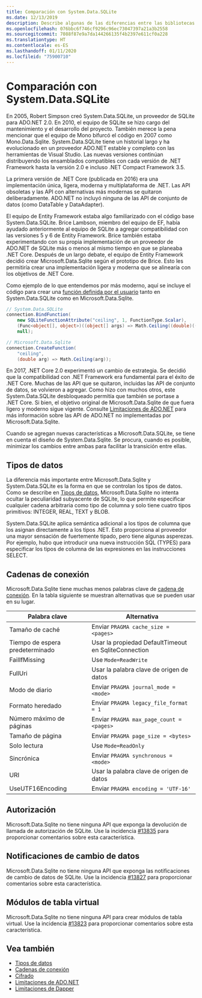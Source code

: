 ```yaml
---
title: Comparación con System.Data.SQLite
ms.date: 12/13/2019
description: Describe algunas de las diferencias entre las bibliotecas Microsoft.Data.Sqlite y System.Data.Sqlite.
ms.openlocfilehash: 076bbc6f746cf9296c96ec73047397a21a3b2558
ms.sourcegitcommit: 7088f87e9a7da144266135f4b2397e611cf0a228
ms.translationtype: HT
ms.contentlocale: es-ES
ms.lasthandoff: 01/11/2020
ms.locfileid: "75900710"
---
```

# <a name="comparison-to-systemdatasqlite"></a>Comparación con System.Data.SQLite

En 2005, Robert Simpson creó System.Data.SQLite, un proveedor de SQLite para ADO.NET 2.0. En 2010, el equipo de SQLite se hizo cargo del mantenimiento y el desarrollo del proyecto. También merece la pena mencionar que el equipo de Mono bifurcó el código en 2007 como Mono.Data.Sqlite. System.Data.SQLite tiene un historial largo y ha evolucionado en un proveedor ADO.NET estable y completo con las herramientas de Visual Studio. Las nuevas versiones continúan distribuyendo los ensamblados compatibles con cada versión de .NET Framework hasta la versión 2.0 e incluso .NET Compact Framework 3.5.

La primera versión de .NET Core (publicada en 2016) era una implementación única, ligera, moderna y multiplataforma de .NET. Las API obsoletas y las API con alternativas más modernas se quitaron deliberadamente. ADO.NET no incluyó ninguna de las API de conjunto de datos (como DataTable y DataAdapter).

El equipo de Entity Framework estaba algo familiarizado con el código base System.Data.SQLite. Brice Lambson, miembro del equipo de EF, había ayudado anteriormente al equipo de SQLite a agregar compatibilidad con las versiones 5 y 6 de Entity Framework. Brice también estaba experimentando con su propia implementación de un proveedor de ADO.NET de SQLite más o menos al mismo tiempo en que se planeaba .NET Core. Después de un largo debate, el equipo de Entity Framework decidió crear Microsoft.Data.Sqlite según el prototipo de Brice. Esto les permitiría crear una implementación ligera y moderna que se alinearía con los objetivos de .NET Core.

Como ejemplo de lo que entendemos por más moderno, aquí se incluye el código para crear una [función definida por el usuario](user-defined-functions.md) tanto en System.Data.SQLite como en Microsoft.Data.Sqlite.

```csharp
// System.Data.SQLite
connection.BindFunction(
    new SQLiteFunctionAttribute("ceiling", 1, FunctionType.Scalar),
    (Func<object[], object>)((object[] args) => Math.Ceiling((double)((object[])args[1])[0])),
    null);

// Microsoft.Data.Sqlite
connection.CreateFunction(
    "ceiling",
    (double arg) => Math.Ceiling(arg));
```

En 2017, .NET Core 2.0 experimentó un cambio de estrategia. Se decidió que la compatibilidad con .NET Framework era fundamental para el éxito de .NET Core. Muchas de las API que se quitaron, incluidas las API de conjunto de datos, se volvieron a agregar. Como hizo con muchos otros, este System.Data.SQLite desbloqueado permitía que también se portase a .NET Core. Si bien, el objetivo original de Microsoft.Data.Sqlite de que fuera ligero y moderno sigue vigente. Consulte [Limitaciones de ADO.NET](adonet-limitations.md) para más información sobre las API de ADO.NET no implementadas por Microsoft.Data.Sqlite.

Cuando se agregan nuevas características a Microsoft.Data.SQLite, se tiene en cuenta el diseño de System.Data.Sqlite. Se procura, cuando es posible, minimizar los cambios entre ambas para facilitar la transición entre ellas.

## <a name="data-types"></a>Tipos de datos

La diferencia más importante entre Microsoft.Data.Sqlite y System.Data.SQLite es la forma en que se controlan los tipos de datos. Como se describe en [Tipos de datos](types.md), Microsoft.Data.Sqlite no intenta ocultar la peculiaridad subyacente de SQLite, lo que permite especificar cualquier cadena arbitraria como tipo de columna y solo tiene cuatro tipos primitivos: INTEGER, REAL, TEXT y BLOB.

System.Data.SQLite aplica semántica adicional a los tipos de columna que los asignan directamente a los tipos .NET. Esto proporciona al proveedor una mayor sensación de fuertemente tipado, pero tiene algunas asperezas. Por ejemplo, hubo que introducir una nueva instrucción SQL (TYPES) para especificar los tipos de columna de las expresiones en las instrucciones SELECT.

## <a name="connection-strings"></a>Cadenas de conexión

Microsoft.Data.Sqlite tiene muchas menos palabras clave de [cadena de conexión](connection-strings.md). En la tabla siguiente se muestran alternativas que se pueden usar en su lugar.

| Palabra clave          | Alternativa                                         |
| ---------------- | --------------------------------------------------- |
| Tamaño de caché       | Enviar `PRAGMA cache_size = <pages>`                  |
| Tiempo de espera predeterminado  | Usar la propiedad DefaultTimeout en SqliteConnection |
| FailIfMissing    | Use `Mode=ReadWrite`                                |
| FullUri          | Usar la palabra clave de origen de datos                         |
| Modo de diario     | Enviar `PRAGMA journal_mode = <mode>`                 |
| Formato heredado    | Enviar `PRAGMA legacy_file_format = 1`                |
| Número máximo de páginas   | Enviar `PRAGMA max_page_count = <pages>`              |
| Tamaño de página        | Enviar `PRAGMA page_size = <bytes>`                   |
| Solo lectura        | Use `Mode=ReadOnly`                                 |
| Sincrónica      | Enviar `PRAGMA synchronous = <mode>`                  |
| URI              | Usar la palabra clave de origen de datos                         |
| UseUTF16Encoding | Enviar `PRAGMA encoding = 'UTF-16'`                   |

## <a name="authorization"></a>Autorización

Microsoft.Data.Sqlite no tiene ninguna API que exponga la devolución de llamada de autorización de SQLite. Use la incidencia [#13835](https://github.com/dotnet/efcore/issues/13835) para proporcionar comentarios sobre esta característica.

## <a name="data-change-notifications"></a>Notificaciones de cambio de datos

Microsoft.Data.Sqlite no tiene ninguna API que exponga las notificaciones de cambio de datos de SQLite. Use la incidencia [#13827](https://github.com/dotnet/efcore/issues/13827) para proporcionar comentarios sobre esta característica.

## <a name="virtual-table-modules"></a>Módulos de tabla virtual

Microsoft.Data.Sqlite no tiene ninguna API para crear módulos de tabla virtual. Use la incidencia [#13823](https://github.com/dotnet/efcore/issues/13823) para proporcionar comentarios sobre esta característica.

## <a name="see-also"></a>Vea también

* [Tipos de datos](types.md)
* [Cadenas de conexión](connection-strings.md)
* [Cifrado](encryption.md)
* [Limitaciones de ADO.NET](adonet-limitations.md)
* [Limitaciones de Dapper](dapper-limitations.md)
